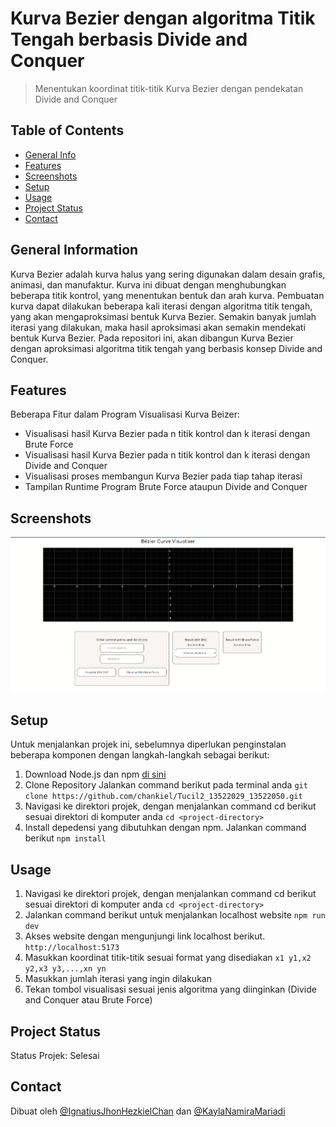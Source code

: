 # Kurva Bezier dengan algoritma Titik Tengah berbasis Divide and Conquer
> Menentukan koordinat titik-titik Kurva Bezier dengan pendekatan Divide and Conquer 

## Table of Contents
* [General Info](#general-information)
* [Features](#features)
* [Screenshots](#screenshots)
* [Setup](#setup)
* [Usage](#usage)
* [Project Status](#project-status)
* [Contact](#contact)
<!-- * [License](#license) -->


## General Information
Kurva Bezier adalah kurva halus yang sering digunakan dalam desain grafis, animasi, dan manufaktur. Kurva ini dibuat dengan menghubungkan beberapa titik kontrol, yang menentukan bentuk dan arah kurva. Pembuatan kurva dapat dilakukan beberapa kali iterasi dengan algoritma titik tengah, yang akan mengaproksimasi bentuk Kurva Bezier. Semakin banyak jumlah iterasi yang dilakukan, maka hasil aproksimasi akan semakin mendekati bentuk Kurva Bezier. Pada repositori ini, akan dibangun Kurva Bezier dengan aproksimasi algoritma titik tengah yang berbasis konsep Divide and Conquer.

## Features
Beberapa Fitur dalam Program Visualisasi Kurva Beizer:
- Visualisasi hasil Kurva Bezier pada n titik kontrol dan k iterasi dengan Brute Force
- Visualisasi hasil Kurva Bezier pada n titik kontrol dan k iterasi dengan Divide and Conquer
- Visualisasi proses membangun Kurva Bezier pada tiap tahap iterasi
- Tampilan Runtime Program Brute Force ataupun Divide and Conquer


## Screenshots
![GUI Screenshot](./img/Tampilan.png)
<!-- If you have screenshots you'd like to share, include them here. -->


## Setup
Untuk menjalankan projek ini, sebelumnya diperlukan penginstalan beberapa komponen dengan langkah-langkah sebagai berikut:
1. Download Node.js dan npm [di sini](https://nodejs.org/en/download)
2. Clone Repository
   Jalankan command berikut pada terminal anda
   `git clone https://github.com/chankiel/Tucil2_13522029_13522050.git`
3. Navigasi ke direktori projek, dengan menjalankan command cd berikut sesuai direktori di komputer anda
   `cd <project-directory>`
4. Install depedensi yang dibutuhkan dengan npm. Jalankan command berikut
   `npm install`

## Usage
1. Navigasi ke direktori projek, dengan menjalankan command cd berikut sesuai direktori di komputer anda
   `cd <project-directory>`
2. Jalankan command berikut untuk menjalankan localhost website
   `npm run dev`
3. Akses website dengan mengunjungi link localhost berikut.
   `http://localhost:5173`
4. Masukkan koordinat titik-titik sesuai format yang disediakan
   `x1 y1,x2 y2,x3 y3,...,xn yn`
5. Masukkan jumlah iterasi yang ingin dilakukan
6. Tekan tombol visualisasi sesuai jenis algoritma yang diinginkan (Divide and Conquer atau Brute Force)


## Project Status
Status Projek: Selesai

## Contact
Dibuat oleh [@IgnatiusJhonHezkielChan](https://github.com/chankiel) dan [@KaylaNamiraMariadi](https://github.com/kaylanamira)


<!-- Optional -->
<!-- ## License -->
<!-- This project is open source and available under the [... License](). -->

<!-- You don't have to include all sections - just the one's relevant to your project -->